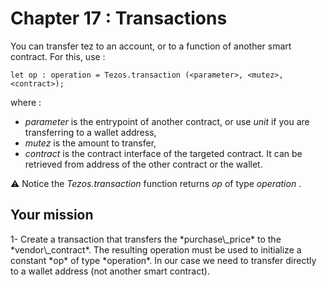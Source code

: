 # Chapter 17 : Transactions

<dialog character="pilot">Hey captain, we've been hanging with that vendor a long time now. Can we finally pay him and go to Osiris?</dialog>

You can transfer tez to an account, or to a function of another smart contract. For this, use :

```
let op : operation = Tezos.transaction (<parameter>, <mutez>, <contract>);
```

where :

- _parameter_ is the entrypoint of another contract, or use _unit_ if you are transferring to a wallet address,
- _mutez_ is the amount to transfer,
- _contract_ is the contract interface of the targeted contract. It can be retrieved from address of the other contract or the wallet.

⚠️ Notice the _Tezos.transaction_ function returns *op* of type _operation_ .

## Your mission

<!-- prettier-ignore --> 1- Create a transaction that transfers the *purchase\_price* to the *vendor\_contract*. The resulting operation must be used to initialize a constant *op* of type *operation*. In our case we need to transfer directly to a wallet address (not another smart contract).
